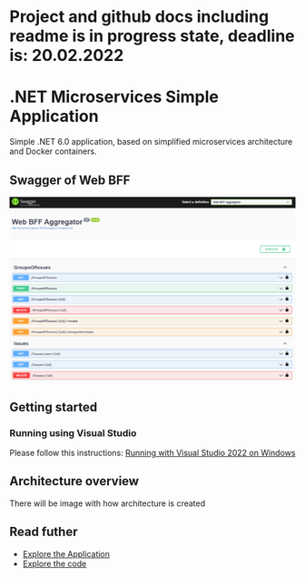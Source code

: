 # Project and github docs including readme is in progress state, deadline is: 20.02.2022

# .NET Microservices Simple Application

Simple .NET 6.0 application, based on simplified microservices architecture and Docker containers.

## Swagger of Web BFF

![](img/Web_Bff_Swagger_Page.png)

## Getting started

### Running using Visual Studio

Please follow this instructions: [Running with Visual Studio 2022 on Windows](https://github.com/pavixonpl/projects-on-containers/wiki/Running-with-Visual-Studio-on-Windows)

## Architecture overview

There will be image with how architecture is created

## Read futher

- [Explore the Application](https://github.com/pavixonpl/projects-on-containers/wiki/Explore-the-application)
- [Explore the code](https://github.com/pavixonpl/projects-on-containers/wiki/Explore-the-code)